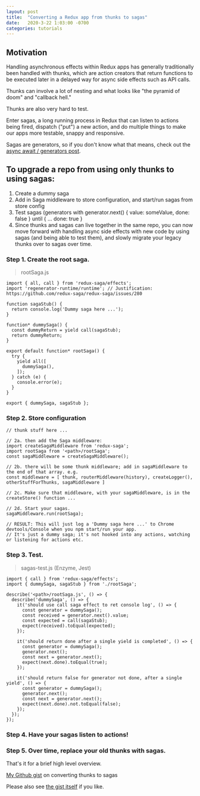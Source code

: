 ```yaml
---
layout: post
title:  "Converting a Redux app from thunks to sagas"
date:   2020-3-22 1:03:00 -0700
categories: tutorials
---
```


## Motivation

Handling asynchronous effects within Redux apps has generally traditionally been handled with thunks, which are action creators that return functions to be executed later in a delayed way for async side effects such as API calls.

Thunks can involve a lot of nesting and what looks like "the pyramid of doom" and "callback hell." 

Thunks are also very hard to test.

Enter sagas, a long running process in Redux that can listen to actions being fired, dispatch ("put") a new action, and do multiple things to make our apps more testable, snappy and responsive.

Sagas are generators, so if you don't know what that means, check out the [async await / generators post](http://blog.amandafalke.com/tutorials/2018/02/24/async-await-infinite-regression.html).

##  To upgrade a repo from using only thunks to using sagas:

1. Create a dummy saga
2. Add in Saga middleware to store configuration, and start/run sagas from store config
3. Test sagas (generators with generator.next() { value: someValue, done: false } until { ... done: true }
4. Since thunks and sagas can live together in the same repo, you can now move forward with handling async side effects
with new code by using sagas (and being able to test them), and slowly migrate your legacy thunks over to sagas over time. 

### Step 1. Create the root saga.

> rootSaga.js

```
import { all, call } from 'redux-saga/effects';
import 'regenerator-runtime/runtime'; // Justification: https://github.com/redux-saga/redux-saga/issues/280

function sagaStub() {
  return console.log('Dummy saga here ...');
}

function* dummySaga() {
  const dummyReturn = yield call(sagaStub);
  return dummyReturn;
}

export default function* rootSaga() {
  try {
    yield all([
      dummySaga(),
    ]);
  } catch (e) {
    console.error(e);
  }
}

export { dummySaga, sagaStub };
```

### Step 2. Store configuration
```
// thunk stuff here ...

// 2a. then add the Saga middleware:
import createSagaMiddleware from 'redux-saga';
import rootSaga from '<path>/rootSaga';
const sagaMiddleware = createSagaMiddleware();

// 2b. there will be some thunk middleware; add in sagaMiddleware to the end of that array. e.g.
const middleware = [ thunk, routerMiddleware(history), createLogger(), otherStuffForThunks, sagaMiddleware ]
       
// 2c. Make sure that middleware, with your sagaMiddleware, is in the createStore() function ...

// 2d. Start your sagas.
sagaMiddleware.run(rootSaga);

// RESULT: This will just log a 'Dummy saga here ...' to Chrome devtools/Console when you npm start/run your app.
// It's just a dummy saga; it's not hooked into any actions, watching or listening for actions etc.
```

### Step 3. Test.

> sagas-test.js (Enzyme, Jest)

```
import { call } from 'redux-saga/effects';
import { dummySaga, sagaStub } from './rootSaga';

describe('<path>/rootSaga.js', () => {
  describe('dummySaga', () => {
    it('should use call saga effect to ret console log', () => {
      const generator = dummySaga();
      const received = generator.next().value;
      const expected = call(sagaStub);
      expect(received).toEqual(expected);
    });

    it('should return done after a single yield is completed', () => {
      const generator = dummySaga();
      generator.next();
      const next = generator.next();
      expect(next.done).toEqual(true);
    });

    it('should return false for generator not done, after a single yield', () => {
      const generator = dummySaga();
      generator.next();
      const next = generator.next();
      expect(next.done).not.toEqual(false);
    });
  });
});
```

### Step 4. Have your sagas listen to actions!

### Step 5. Over time, replace your old thunks with sagas.


That's it for a brief high level overview.



[My Github gist](https://gist.github.com/abstractmachines/180c062794f70e75603e477e53006c02) on converting thunks to sagas

<script src="https://gist.github.com/abstractmachines/180c062794f70e75603e477e53006c02.js"></script>

Please also see [the gist itself]([link](https://gist.github.com/abstractmachines/180c062794f70e75603e477e53006c02)) if you like.



